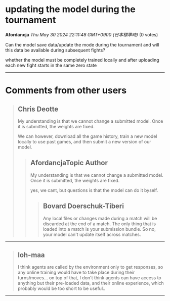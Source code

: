# updating the model during the tournament

**Afordancja** *Thu May 30 2024 22:11:48 GMT+0900 (日本標準時)* (0 votes)

Can the model save data/update the mode during the tournament and will this data be available during subsequent fights?

whether the model must be completely trained locally and after uploading each new fight starts in the same zero state



---

 # Comments from other users

> ## Chris Deotte
> 
> My understanding is that we cannot change a submitted model. Once it is submitted, the weights are fixed.
> 
> We can however, download all the game history, train a new model locally to use past games, and then submit a new version of our model.
> 
> 
> 
> > ## AfordancjaTopic Author
> > 
> > 
> > My understanding is that we cannot change a submitted model. Once it is submitted, the weights are fixed.
> > 
> > yes, we cant, but questions is that the model can do it byself.
> > 
> > 
> > 
> > > ## Bovard Doerschuk-Tiberi
> > > 
> > > Any local files or changes made during a match will be discarded at the end of a match. The only thing that is loaded into a match is your submission bundle. So no, your model can't update itself across matches.
> > > 
> > > 
> > > 


---

> ## loh-maa
> 
> I think agents are called by the environment only to get responses, so any online training would have to take place during their turns/moves… on top of that, I don't think agents can have access to anything but their pre-loaded data, and their online experience, which probably would be too short to be useful..
> 
> 
> 


---

